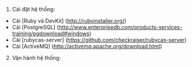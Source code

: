 1. Cài đặt hệ thống:
  - Cài [Ruby và DevKit] (http://rubyinstaller.org/)
  - Cài [PostgreSQL] (http://www.enterprisedb.com/products-services-training/pgdownload#windows)
  - Cài [rubycas-server] (https://github.com/checkraiser/rubycas-server)
  - Cài [ActiveMQ] (http://activemq.apache.org/download.html)
2. Vận hành hệ thống:
